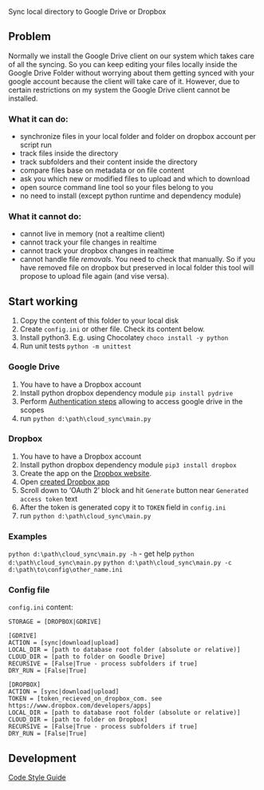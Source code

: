 Sync local directory to Google Drive or Dropbox

## Problem
Normally we install the Google Drive client on our system which takes care of all the syncing. So you can keep editing your files locally inside the Google Drive Folder without worrying about them getting synced with your google account because the client will take care of it. However, due to certain restrictions on my system the Google Drive client cannot be installed. 

### What it can do:
- synchronize files in your local folder and folder on dropbox account per script run
- track files inside the directory
- track subfolders and their content inside the directory
- compare files base on metadata or on file content
- ask you which new or modified files to upload and which to download
- open source command line tool so your files belong to you
- no need to install (except python runtime and dependency module)

### What it cannot do:
- cannot live in memory (not a realtime client)
- cannot track your file changes in realtime
- cannot track your dropbox changes in realtime
- cannot handle file *removals*. You need to check that manually. So if you have removed file on dropbox but preserved in local folder this tool will propose to upload file again (and vise versa).

## Start working
1. Copy the content of this folder to your local disk
1. Create `config.ini` or other file. Check its content below.
1. Install python3. E.g. using Chocolatey `choco install -y python`
1. Run unit tests `python -m unittest`

### Google Drive
1. You have to have a Dropbox account
1. Install python dropbox dependency module `pip install pydrive`
1. Perform [Authentication steps](https://pythonhosted.org/PyDrive/quickstart.html#authentication)	allowing to access google drive in the scopes
1. run `python d:\path\cloud_sync\main.py`

### Dropbox
1. You have to have a Dropbox account
1. Install python dropbox dependency module `pip3 install dropbox`
1. Create the app on the [Dropbox website](https://docs.gravityforms.com/creating-a-custom-dropbox-app/).
1. Open [created Dropbox app](https://www.dropbox.com/developers/apps)
1. Scroll down to ‘OAuth 2’ block and hit `Generate` button near `Generated access token` text
1. After the token is generated copy it to `TOKEN` field in `config.ini`
1. run `python d:\path\cloud_sync\main.py`

### Examples
`python d:\path\cloud_sync\main.py -h` - get help
`python d:\path\cloud_sync\main.py`
`python d:\path\cloud_sync\main.py -c d:\path\to\config\other_name.ini`

### Config file

`config.ini` content:
```
STORAGE = [DROPBOX|GDRIVE]

[GDRIVE]
ACTION = [sync|download|upload]
LOCAL_DIR = [path to database root folder (absolute or relative)]
CLOUD_DIR = [path to folder on Goodle Drive]
RECURSIVE = [False|True - process subfolders if true]
DRY_RUN = [False|True]

[DROPBOX]
ACTION = [sync|download|upload]
TOKEN = [token_recieved_on_dropbox_com. see https://www.dropbox.com/developers/apps]
LOCAL_DIR = [path to database root folder (absolute or relative)]
CLOUD_DIR = [path to folder on Dropbox]
RECURSIVE = [False|True - process subfolders if true]
DRY_RUN = [False|True]
```

## Development
[Code Style Guide](https://peps.python.org/pep-0008/)
